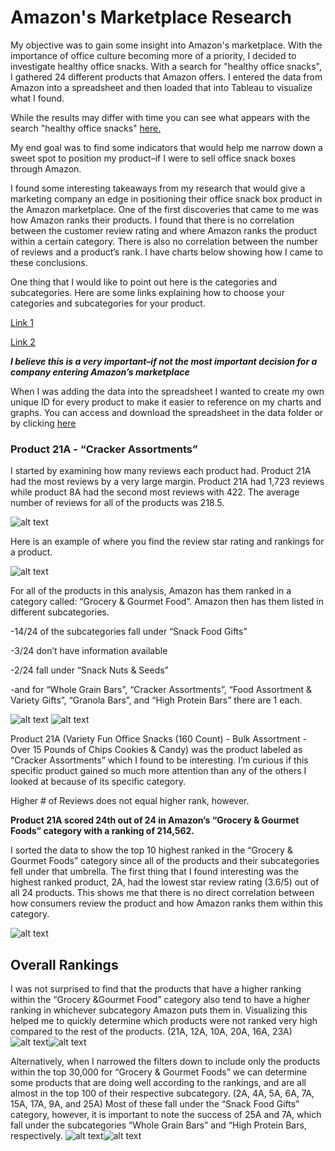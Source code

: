 Amazon's Marketplace Research 
======

My objective was to gain some insight into Amazon's marketplace. With the importance of office culture becoming more of a priority, I decided to investigate healthy office snacks. With a search for "healthy office snacks", I gathered 24 different products that Amazon offers. I entered the data from Amazon into a spreadsheet and then loaded that into Tableau to visualize what I found.

While the results may differ with time you can see what appears with the search "healthy office snacks" [here.](https://www.amazon.com/s?k=healthy+office+snacks&ref=nb_sb_noss_1)

My end goal was to find some indicators that would help me narrow down a sweet spot to position my product–if I were to sell office snack boxes through Amazon. 

I found some interesting takeaways from my research that would give a marketing company an edge in positioning their office snack box product in the Amazon marketplace. One of the first discoveries that came to me was how Amazon ranks their products. I found that there is no correlation between the customer review rating and where Amazon ranks the product within a certain category. There is also no correlation between the number of reviews and a product’s rank. I have charts below showing how I came to these conclusions. 

One thing that I would like to point out here is the categories and subcategories.
Here are some links explaining how to choose your categories and subcategories for your product. 

[Link 1](https://sellercentral.amazon.com/gp/help/external/G23531) 

[Link 2](https://sellercentral.amazon.com/gp/help/external/10471?language=en_US&ref=efph_10471_cont_G23531)

**_I believe this is a very important–if not the most important decision for a company entering Amazon’s marketplace_**

When I was adding the data into the spreadsheet I wanted to create my own unique ID for every product to make it easier to reference on my charts and graphs. You can access and download the spreadsheet in the data folder or by clicking [here](https://github.com/Stevenlutton/AmazonResearch/blob/master/Data/My_Amazon_Market_Research.xlsx)

### Product 21A - “Cracker Assortments”

I started by examining how many reviews each product had. Product 21A had the most reviews by a very large margin. Product 21A had 1,723 reviews while product 8A had the second most reviews with 422. The average number of reviews for all of the products was 218.5. 

![alt text](https://github.com/Stevenlutton/AmazonResearch/blob/master/Images/%23ofReviews.png)

Here is an example of where you find the review star rating and rankings for a product.

![alt text](https://github.com/Stevenlutton/AmazonResearch/blob/master/Images/Ratings_and_rankings.png)

For all of the products in this analysis, Amazon has them ranked in a category called: “Grocery & Gourmet Food”. Amazon then has them listed in different subcategories. 

-14/24 of the subcategories fall under “Snack Food Gifts”

-3/24 don’t have information available

-2/24 fall under “Snack Nuts & Seeds”

-and for “Whole Grain Bars”, “Cracker Assortments”, “Food Assortment & Variety Gifts”, “Granola Bars”, and “High Protein Bars” there are 1 each. 

![alt text](https://github.com/Stevenlutton/AmazonResearch/blob/master/Images/Pie_chart.png) ![alt text](https://github.com/Stevenlutton/AmazonResearch/blob/master/Images/Pie_legend.png)

Product 21A (Variety Fun Office Snacks (160 Count) - Bulk Assortment - Over 15 Pounds of Chips Cookies & Candy) was the product labeled as “Cracker Assortments” which I found to be interesting. I’m curious if this specific product gained so much more attention than any of the others I looked at because of its specific category. 

Higher # of Reviews does not equal higher rank, however. 

**Product 21A scored 24th out of 24 in Amazon’s “Grocery & Gourmet Foods” category with a ranking of 214,562.**

I sorted the data to show the top 10 highest ranked in the “Grocery & Gourmet Foods” category since all of the products and their subcategories fell under that umbrella. The first thing that I found interesting was the highest ranked product, 2A, had the lowest star review rating (3.6/5) out of all 24 products. This shows me that there is no direct correlation between how consumers review the product and how Amazon ranks them within this category. 

![alt text](https://github.com/Stevenlutton/AmazonResearch/blob/master/Images/Top10.png)

## Overall Rankings

I was not surprised to find that the products that have a higher ranking within the “Grocery &Gourmet Food” category also tend to have a higher ranking in whichever subcategory Amazon puts them in. Visualizing this helped me to quickly determine which products were not ranked very high compared to the rest of the products. (21A, 12A, 10A, 20A, 16A, 23A) 
![alt text](https://github.com/Stevenlutton/AmazonResearch/blob/master/Images/First_chart.png)![alt text](https://github.com/Stevenlutton/AmazonResearch/blob/master/Images/First_chart_legend.png)

Alternatively, when I narrowed the filters down to include only the products within the top 30,000 for “Grocery & Gourmet Foods” we can determine some products that are doing well according to the rankings, and are all almost in the top 100 of their respective subcategory. (2A, 4A, 5A, 6A, 7A, 15A, 17A, 9A, and 25A) Most of these fall under the “Snack Food Gifts” category, however, it is important to note the success of 25A and 7A, which fall under the subcategories “Whole Grain Bars” and “High Protein Bars, respectively.
![alt text](https://github.com/Stevenlutton/AmazonResearch/blob/master/Images/Second_chart.png)![alt text](https://github.com/Stevenlutton/AmazonResearch/blob/master/Images/Second_chart_legend.png)
